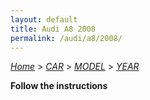 ```yaml
---
layout: default
title: Audi A8 2008
permalink: /audi/a8/2008/
---
```

[*Home*](/) > [*CAR*](/car/) > [*MODEL*](/car/model/) > [*YEAR*](/car/model/year/)

**Follow the instructions**